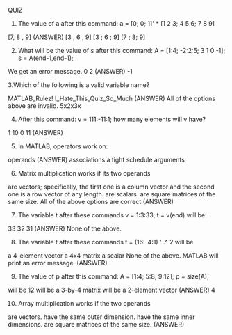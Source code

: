 QUIZ

1. The value of a after this command: a = [0; 0; 1]' * [1 2 3; 4 5 6; 7 8 9]


[7, 8 , 9] (ANSWER)
[3 , 6 , 9]
[3 ; 6 ; 9]
[7 ; 8; 9]

2. What will be the value of s after this command: A = [1:4; -2:2:5; 3 1 0 -1]; s = A(end-1,end-1);


We get an error message.
0
2 (ANSWER)
-1

3.Which of the following is a valid variable name?

MATLAB_Rulez!
I_Hate_This_Quiz_So_Much (ANSWER)
All of the options above are invalid.
5x2x3x


4. After this command: v = 111:-11:1; how many elements will v have?


1
10
0
11 (ANSWER)

5. In MATLAB, operators work on:


operands (ANSWER)
associations
a tight schedule
arguments


6. Matrix multiplication works if its two operands


are vectors; specifically, the first one is a column vector and the second one is a row vector of any length.
are scalars.
are square matrices of the same size.
All of the above options are correct (ANSWER)

7. The variable t after these commands v = 1:3:33; t = v(end) will be:

33
32
31 (ANSWER)
None of the above.


8. The variable t after these commands t = (16:-4:1) ' .^ 2 will be

a 4-element vector
a 4x4 matrix
a scalar
None of the above. MATLAB will print an error message. (ANSWER)

9. The value of p after this command: A = [1:4; 5:8; 9:12]; p = size(A);


will be 12
will be a 3-by-4 matrix
will be a 2-element vector (ANSWER)
4

10. Array multiplication works if the two operands


are vectors.
have the same outer dimension.
have the same inner dimensions.
are square matrices of the same size. (ANSWER)
